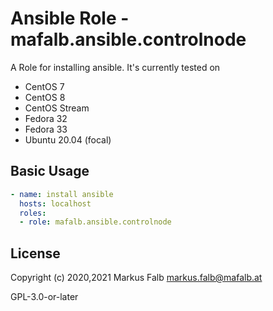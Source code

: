 # Ansible Role - mafalb.ansible.controlnode

A Role for installing ansible.
It's currently tested on

- CentOS 7
- CentOS 8
- CentOS Stream
- Fedora 32
- Fedora 33
- Ubuntu 20.04 (focal)

## Basic Usage

```yaml
- name: install ansible
  hosts: localhost
  roles:
  - role: mafalb.ansible.controlnode
```

## License

Copyright (c) 2020,2021 Markus Falb <markus.falb@mafalb.at>

GPL-3.0-or-later
